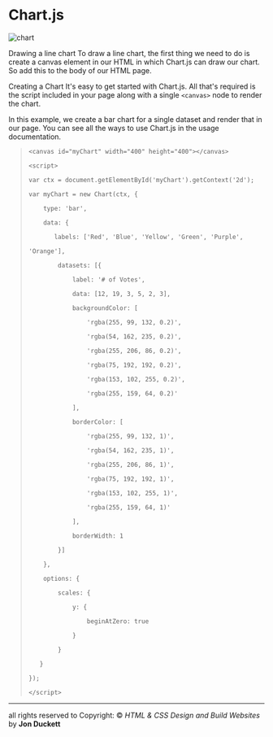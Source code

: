 # Chart.js
![chart](https://i.ytimg.com/vi/7u87nqBDcO8/hq720.jpg?sqp=-oaymwEhCK4FEIIDSFryq4qpAxMIARUAAAAAGAElAADIQj0AgKJD&rs=AOn4CLANXrhaCz7kdrJfYWfAQIwZuA7hNA)

Drawing a line chart
To draw a line chart, the first thing we need to do is create a canvas element in our HTML in which Chart.js can draw our chart. So add this to the body of our HTML page.

Creating a Chart
It's easy to get started with Chart.js. All that's required is the script included in your page along with a single `<canvas>` node to render the chart.

In this example, we create a bar chart for a single dataset and render that in our page. You can see all the ways to use Chart.js in the usage documentation.


>`<canvas id="myChart" width="400" height="400"></canvas>`
>
>`<script>`
>
>`var ctx = document.getElementById('myChart').getContext('2d');`
>
>`var myChart = new Chart(ctx, {`
>
>`    type: 'bar',`
>
>`    data: {`
>
>`        labels: ['Red', 'Blue', 'Yellow', 'Green', 'Purple', `
>
>`'Orange'],`
>
>`        datasets: [{`
>
>`            label: '# of Votes',`
>
>`            data: [12, 19, 3, 5, 2, 3],`
>
>`            backgroundColor: [`
>
>`                'rgba(255, 99, 132, 0.2)',`
>
>`                'rgba(54, 162, 235, 0.2)',`
>
>`                'rgba(255, 206, 86, 0.2)',`
>
>`                'rgba(75, 192, 192, 0.2)',`
>
>`                'rgba(153, 102, 255, 0.2)',`
>
>`                'rgba(255, 159, 64, 0.2)'`
>
>`            ],`
>
>`            borderColor: [`
>
>`                'rgba(255, 99, 132, 1)',`
>
>`                'rgba(54, 162, 235, 1)',`
>
>`                'rgba(255, 206, 86, 1)',`
>
>`                'rgba(75, 192, 192, 1)',`
>
>`                'rgba(153, 102, 255, 1)',`
>
>`                'rgba(255, 159, 64, 1)'`
>
>`            ],`
>
>`            borderWidth: 1`
>
>`        }]`
>
>`    },`
>
>`    options: {`
>
>`        scales: {`
>
>`            y: {`
>
>`                beginAtZero: true`
>
>`            }`
>
>`        }`
>
>`   }`
>
>`});`
>
>`</script>`




*******************************

all rights reserved to Copyright: © *HTML & CSS Design and Build Websites* by **Jon Duckett**


